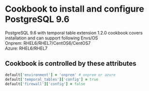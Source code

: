 # Cookbook to install and configure PostgreSQL 9.6 <br/>

PostgreSQL 9.6 with temporal table extension 1.2.0 cookbook covers installation and can support following Envs/OS <br/>
Onprem:   RHEL6/RHEL7/CentOS6/CentOS7 <br/>
Azure:    RHEL6/RHEL7 <br/>


## Cookbook is controlled by these attributes <br/>
```ruby
default['environment'] = 'onprem' # onprem or azure
default['temporal_tables']['config'] = true
default['firewall']['config'] = false
```

